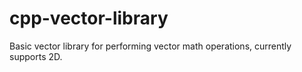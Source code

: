 # cpp-vector-library
 Basic vector library for performing vector math operations, currently supports 2D.
